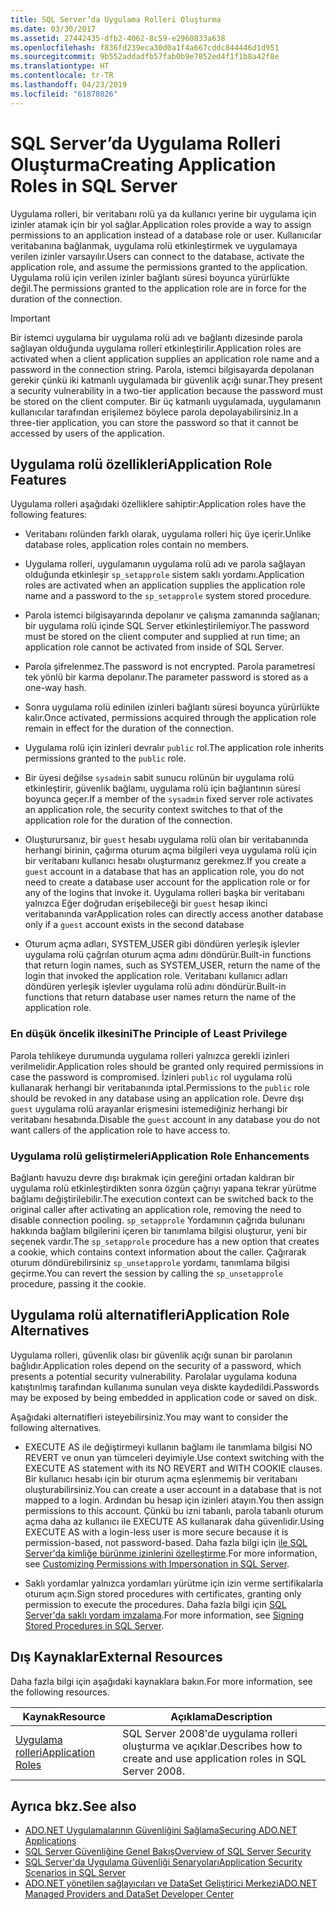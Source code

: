 ```yaml
---
title: SQL Server’da Uygulama Rolleri Oluşturma
ms.date: 03/30/2017
ms.assetid: 27442435-dfb2-4062-8c59-e2960833a638
ms.openlocfilehash: f836fd239eca30d0a1f4a667cddc844446d1d951
ms.sourcegitcommit: 9b552addadfb57fab0b9e7852ed4f1f1b8a42f8e
ms.translationtype: HT
ms.contentlocale: tr-TR
ms.lasthandoff: 04/23/2019
ms.locfileid: "61878026"
---
```

# <a name="creating-application-roles-in-sql-server"></a><span data-ttu-id="84bec-102">SQL Server’da Uygulama Rolleri Oluşturma</span><span class="sxs-lookup"><span data-stu-id="84bec-102">Creating Application Roles in SQL Server</span></span>
<span data-ttu-id="84bec-103">Uygulama rolleri, bir veritabanı rolü ya da kullanıcı yerine bir uygulama için izinler atamak için bir yol sağlar.</span><span class="sxs-lookup"><span data-stu-id="84bec-103">Application roles provide a way to assign permissions to an application instead of a database role or user.</span></span> <span data-ttu-id="84bec-104">Kullanıcılar veritabanına bağlanmak, uygulama rolü etkinleştirmek ve uygulamaya verilen izinler varsayılır.</span><span class="sxs-lookup"><span data-stu-id="84bec-104">Users can connect to the database, activate the application role, and assume the permissions granted to the application.</span></span> <span data-ttu-id="84bec-105">Uygulama rolü için verilen izinler bağlantı süresi boyunca yürürlükte değil.</span><span class="sxs-lookup"><span data-stu-id="84bec-105">The permissions granted to the application role are in force for the duration of the connection.</span></span>  
  
> [!IMPORTANT]
>  <span data-ttu-id="84bec-106">Bir istemci uygulama bir uygulama rolü adı ve bağlantı dizesinde parola sağlayan olduğunda uygulama rolleri etkinleştirilir.</span><span class="sxs-lookup"><span data-stu-id="84bec-106">Application roles are activated when a client application supplies an application role name and a password in the connection string.</span></span> <span data-ttu-id="84bec-107">Parola, istemci bilgisayarda depolanan gerekir çünkü iki katmanlı uygulamada bir güvenlik açığı sunar.</span><span class="sxs-lookup"><span data-stu-id="84bec-107">They present a security vulnerability in a two-tier application because the password must be stored on the client computer.</span></span> <span data-ttu-id="84bec-108">Bir üç katmanlı uygulamada, uygulamanın kullanıcılar tarafından erişilemez böylece parola depolayabilirsiniz.</span><span class="sxs-lookup"><span data-stu-id="84bec-108">In a three-tier application, you can store the password so that it cannot be accessed by users of the application.</span></span>  
  
## <a name="application-role-features"></a><span data-ttu-id="84bec-109">Uygulama rolü özellikleri</span><span class="sxs-lookup"><span data-stu-id="84bec-109">Application Role Features</span></span>  
 <span data-ttu-id="84bec-110">Uygulama rolleri aşağıdaki özelliklere sahiptir:</span><span class="sxs-lookup"><span data-stu-id="84bec-110">Application roles have the following features:</span></span>  
  
- <span data-ttu-id="84bec-111">Veritabanı rolünden farklı olarak, uygulama rolleri hiç üye içerir.</span><span class="sxs-lookup"><span data-stu-id="84bec-111">Unlike database roles, application roles contain no members.</span></span>  
  
- <span data-ttu-id="84bec-112">Uygulama rolleri, uygulamanın uygulama rolü adı ve parola sağlayan olduğunda etkinleşir `sp_setapprole` sistem saklı yordamı.</span><span class="sxs-lookup"><span data-stu-id="84bec-112">Application roles are activated when an application supplies the application role name and a password to the `sp_setapprole` system stored procedure.</span></span>  
  
- <span data-ttu-id="84bec-113">Parola istemci bilgisayarında depolanır ve çalışma zamanında sağlanan; bir uygulama rolü içinde SQL Server etkinleştirilemiyor.</span><span class="sxs-lookup"><span data-stu-id="84bec-113">The password must be stored on the client computer and supplied at run time; an application role cannot be activated from inside of SQL Server.</span></span>  
  
- <span data-ttu-id="84bec-114">Parola şifrelenmez.</span><span class="sxs-lookup"><span data-stu-id="84bec-114">The password is not encrypted.</span></span> <span data-ttu-id="84bec-115">Parola parametresi tek yönlü bir karma depolanır.</span><span class="sxs-lookup"><span data-stu-id="84bec-115">The parameter password is stored as a one-way hash.</span></span>  
  
- <span data-ttu-id="84bec-116">Sonra uygulama rolü edinilen izinleri bağlantı süresi boyunca yürürlükte kalır.</span><span class="sxs-lookup"><span data-stu-id="84bec-116">Once activated, permissions acquired through the application role remain in effect for the duration of the connection.</span></span>  
  
- <span data-ttu-id="84bec-117">Uygulama rolü için izinleri devralır `public` rol.</span><span class="sxs-lookup"><span data-stu-id="84bec-117">The application role inherits permissions granted to the `public` role.</span></span>  
  
- <span data-ttu-id="84bec-118">Bir üyesi değilse `sysadmin` sabit sunucu rolünün bir uygulama rolü etkinleştirir, güvenlik bağlamı, uygulama rolü için bağlantının süresi boyunca geçer.</span><span class="sxs-lookup"><span data-stu-id="84bec-118">If a member of the `sysadmin` fixed server role activates an application role, the security context switches to that of the application role for the duration of the connection.</span></span>  
  
- <span data-ttu-id="84bec-119">Oluşturursanız, bir `guest` hesabı uygulama rolü olan bir veritabanında herhangi birinin, çağırma oturum açma bilgileri veya uygulama rolü için bir veritabanı kullanıcı hesabı oluşturmanız gerekmez.</span><span class="sxs-lookup"><span data-stu-id="84bec-119">If you create a `guest` account in a database that has an application role, you do not need to create a database user account for the application role or for any of the logins that invoke it.</span></span> <span data-ttu-id="84bec-120">Uygulama rolleri başka bir veritabanı yalnızca Eğer doğrudan erişebileceği bir `guest` hesap ikinci veritabanında var</span><span class="sxs-lookup"><span data-stu-id="84bec-120">Application roles can directly access another database only if a `guest` account exists in the second database</span></span>  
  
- <span data-ttu-id="84bec-121">Oturum açma adları, SYSTEM_USER gibi döndüren yerleşik işlevler uygulama rolü çağrılan oturum açma adını döndürür.</span><span class="sxs-lookup"><span data-stu-id="84bec-121">Built-in functions that return login names, such as SYSTEM_USER, return the name of the login that invoked the application role.</span></span> <span data-ttu-id="84bec-122">Veritabanı kullanıcı adları döndüren yerleşik işlevler uygulama rolü adını döndürür.</span><span class="sxs-lookup"><span data-stu-id="84bec-122">Built-in functions that return database user names return the name of the application role.</span></span>  
  
### <a name="the-principle-of-least-privilege"></a><span data-ttu-id="84bec-123">En düşük öncelik ilkesini</span><span class="sxs-lookup"><span data-stu-id="84bec-123">The Principle of Least Privilege</span></span>  
 <span data-ttu-id="84bec-124">Parola tehlikeye durumunda uygulama rolleri yalnızca gerekli izinleri verilmelidir.</span><span class="sxs-lookup"><span data-stu-id="84bec-124">Application roles should be granted only required permissions in case the password is compromised.</span></span> <span data-ttu-id="84bec-125">İzinleri `public` rol uygulama rolü kullanarak herhangi bir veritabanında iptal.</span><span class="sxs-lookup"><span data-stu-id="84bec-125">Permissions to the `public` role should be revoked in any database using an application role.</span></span> <span data-ttu-id="84bec-126">Devre dışı `guest` uygulama rolü arayanlar erişmesini istemediğiniz herhangi bir veritabanı hesabında.</span><span class="sxs-lookup"><span data-stu-id="84bec-126">Disable the `guest` account in any database you do not want callers of the application role to have access to.</span></span>  
  
### <a name="application-role-enhancements"></a><span data-ttu-id="84bec-127">Uygulama rolü geliştirmeleri</span><span class="sxs-lookup"><span data-stu-id="84bec-127">Application Role Enhancements</span></span>  
 <span data-ttu-id="84bec-128">Bağlantı havuzu devre dışı bırakmak için gereğini ortadan kaldıran bir uygulama rolü etkinleştirdikten sonra özgün çağrıyı yapana tekrar yürütme bağlamı değiştirilebilir.</span><span class="sxs-lookup"><span data-stu-id="84bec-128">The execution context can be switched back to the original caller after activating an application role, removing the need to disable connection pooling.</span></span> <span data-ttu-id="84bec-129">`sp_setapprole` Yordamının çağrıda bulunanı hakkında bağlam bilgilerini içeren bir tanımlama bilgisi oluşturur, yeni bir seçenek vardır.</span><span class="sxs-lookup"><span data-stu-id="84bec-129">The `sp_setapprole` procedure has a new option that creates a cookie, which contains context information about the caller.</span></span> <span data-ttu-id="84bec-130">Çağırarak oturum döndürebilirsiniz `sp_unsetapprole` yordamı, tanımlama bilgisi geçirme.</span><span class="sxs-lookup"><span data-stu-id="84bec-130">You can revert the session by calling the `sp_unsetapprole` procedure, passing it the cookie.</span></span>  
  
## <a name="application-role-alternatives"></a><span data-ttu-id="84bec-131">Uygulama rolü alternatifleri</span><span class="sxs-lookup"><span data-stu-id="84bec-131">Application Role Alternatives</span></span>  
 <span data-ttu-id="84bec-132">Uygulama rolleri, güvenlik olası bir güvenlik açığı sunan bir parolanın bağlıdır.</span><span class="sxs-lookup"><span data-stu-id="84bec-132">Application roles depend on the security of a password, which presents a potential security vulnerability.</span></span> <span data-ttu-id="84bec-133">Parolalar uygulama koduna katıştırılmış tarafından kullanıma sunulan veya diskte kaydedildi.</span><span class="sxs-lookup"><span data-stu-id="84bec-133">Passwords may be exposed by being embedded in application code or saved on disk.</span></span>  
  
 <span data-ttu-id="84bec-134">Aşağıdaki alternatifleri isteyebilirsiniz.</span><span class="sxs-lookup"><span data-stu-id="84bec-134">You may want to consider the following alternatives.</span></span>  
  
- <span data-ttu-id="84bec-135">EXECUTE AS ile değiştirmeyi kullanın bağlamı ile tanımlama bilgisi NO REVERT ve onun yan tümceleri deyimiyle.</span><span class="sxs-lookup"><span data-stu-id="84bec-135">Use context switching with the EXECUTE AS statement with its NO REVERT and WITH COOKIE clauses.</span></span> <span data-ttu-id="84bec-136">Bir kullanıcı hesabı için bir oturum açma eşlenmemiş bir veritabanı oluşturabilirsiniz.</span><span class="sxs-lookup"><span data-stu-id="84bec-136">You can create a user account in a database that is not mapped to a login.</span></span> <span data-ttu-id="84bec-137">Ardından bu hesap için izinleri atayın.</span><span class="sxs-lookup"><span data-stu-id="84bec-137">You then assign permissions to this account.</span></span> <span data-ttu-id="84bec-138">Çünkü bu izni tabanlı, parola tabanlı oturum açma daha az kullanıcı ile EXECUTE AS kullanarak daha güvenlidir.</span><span class="sxs-lookup"><span data-stu-id="84bec-138">Using EXECUTE AS with a login-less user is more secure because it is permission-based, not password-based.</span></span> <span data-ttu-id="84bec-139">Daha fazla bilgi için [ile SQL Server'da kimliğe bürünme izinlerini özelleştirme](../../../../../docs/framework/data/adonet/sql/customizing-permissions-with-impersonation-in-sql-server.md).</span><span class="sxs-lookup"><span data-stu-id="84bec-139">For more information, see [Customizing Permissions with Impersonation in SQL Server](../../../../../docs/framework/data/adonet/sql/customizing-permissions-with-impersonation-in-sql-server.md).</span></span>  
  
- <span data-ttu-id="84bec-140">Saklı yordamlar yalnızca yordamları yürütme için izin verme sertifikalarla oturum açın.</span><span class="sxs-lookup"><span data-stu-id="84bec-140">Sign stored procedures with certificates, granting only permission to execute the procedures.</span></span> <span data-ttu-id="84bec-141">Daha fazla bilgi için [SQL Server'da saklı yordam imzalama](../../../../../docs/framework/data/adonet/sql/signing-stored-procedures-in-sql-server.md).</span><span class="sxs-lookup"><span data-stu-id="84bec-141">For more information, see [Signing Stored Procedures in SQL Server](../../../../../docs/framework/data/adonet/sql/signing-stored-procedures-in-sql-server.md).</span></span>  
  
## <a name="external-resources"></a><span data-ttu-id="84bec-142">Dış Kaynaklar</span><span class="sxs-lookup"><span data-stu-id="84bec-142">External Resources</span></span>  
 <span data-ttu-id="84bec-143">Daha fazla bilgi için aşağıdaki kaynaklara bakın.</span><span class="sxs-lookup"><span data-stu-id="84bec-143">For more information, see the following resources.</span></span>  
  
|<span data-ttu-id="84bec-144">Kaynak</span><span class="sxs-lookup"><span data-stu-id="84bec-144">Resource</span></span>|<span data-ttu-id="84bec-145">Açıklama</span><span class="sxs-lookup"><span data-stu-id="84bec-145">Description</span></span>|  
|--------------|-----------------|  
|[<span data-ttu-id="84bec-146">Uygulama rolleri</span><span class="sxs-lookup"><span data-stu-id="84bec-146">Application Roles</span></span>](/sql/relational-databases/security/authentication-access/application-roles)|<span data-ttu-id="84bec-147">SQL Server 2008'de uygulama rolleri oluşturma ve açıklar.</span><span class="sxs-lookup"><span data-stu-id="84bec-147">Describes how to create and use application roles in SQL Server 2008.</span></span>|  
  
## <a name="see-also"></a><span data-ttu-id="84bec-148">Ayrıca bkz.</span><span class="sxs-lookup"><span data-stu-id="84bec-148">See also</span></span>

- [<span data-ttu-id="84bec-149">ADO.NET Uygulamalarının Güvenliğini Sağlama</span><span class="sxs-lookup"><span data-stu-id="84bec-149">Securing ADO.NET Applications</span></span>](../../../../../docs/framework/data/adonet/securing-ado-net-applications.md)
- [<span data-ttu-id="84bec-150">SQL Server Güvenliğine Genel Bakış</span><span class="sxs-lookup"><span data-stu-id="84bec-150">Overview of SQL Server Security</span></span>](../../../../../docs/framework/data/adonet/sql/overview-of-sql-server-security.md)
- [<span data-ttu-id="84bec-151">SQL Server'da Uygulama Güvenliği Senaryoları</span><span class="sxs-lookup"><span data-stu-id="84bec-151">Application Security Scenarios in SQL Server</span></span>](../../../../../docs/framework/data/adonet/sql/application-security-scenarios-in-sql-server.md)
- [<span data-ttu-id="84bec-152">ADO.NET yönetilen sağlayıcıları ve DataSet Geliştirici Merkezi</span><span class="sxs-lookup"><span data-stu-id="84bec-152">ADO.NET Managed Providers and DataSet Developer Center</span></span>](https://go.microsoft.com/fwlink/?LinkId=217917)
